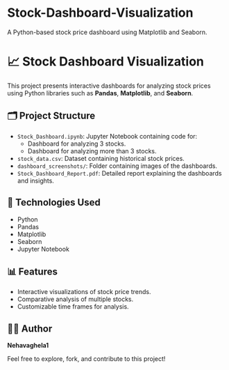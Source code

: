 # Stock-Dashboard-Visualization
A Python-based stock price dashboard using Matplotlib and Seaborn.
# 📈 Stock Dashboard Visualization

This project presents interactive dashboards for analyzing stock prices using Python libraries such as **Pandas**, **Matplotlib**, and **Seaborn**.

## 🗂️ Project Structure

- `Stock_Dashboard.ipynb`: Jupyter Notebook containing code for:
  - Dashboard for analyzing 3 stocks.
  - Dashboard for analyzing more than 3 stocks.
- `stock_data.csv`: Dataset containing historical stock prices.
- `dashboard_screenshots/`: Folder containing images of the dashboards.
- `Stock_Dashboard_Report.pdf`: Detailed report explaining the dashboards and insights.

## 🔧 Technologies Used

- Python
- Pandas
- Matplotlib
- Seaborn
- Jupyter Notebook

## 📊 Features

- Interactive visualizations of stock price trends.
- Comparative analysis of multiple stocks.
- Customizable time frames for analysis.

## 👩‍💻 Author

**Nehavaghela1**

Feel free to explore, fork, and contribute to this project!
